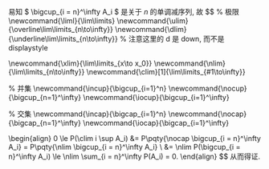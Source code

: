 易知 $ \bigcup_{i = n}^\infty A_i $ 是关于 $n$ 的单调减序列, 故
$$
% 极限
\newcommand{\liml}{\lim\limits}
\newcommand{\ulim}{\overline\lim\limits_{n\to\infty}}
\newcommand{\dlim}{\underline\lim\limits_{n\to\infty}}
% 注意这里的 d 是 down, 而不是 displaystyle

\newcommand{\xlim}{\lim\limits_{x\to x_0}}
\newcommand{\nlim}{\lim\limits_{n\to\infty}}
\newcommand{\clim}[1]{\lim\limits_{#1\to\infty}}

% 并集
\newcommand{\incup}{\bigcup_{i=1}^n}
\newcommand{\nocup}{\bigcup_{n=1}^\infty}
\newcommand{\iocup}{\bigcup_{i=1}^\infty}

% 交集
\newcommand{\incap}{\bigcap_{i=1}^n}
\newcommand{\nocap}{\bigcap_{n=1}^\infty}
\newcommand{\iocap}{\bigcap_{i=1}^\infty}

\begin{align}
0 \le P(\clim i \sup A_i) &= P\pqty{\nocap \bigcup_{i = n}^\infty A_i}
= P\pqty{\nlim \bigcup_{i = n}^\infty A_i}
\\
&= \nlim P(\bigcup_{i = n}^\infty A_i) \le \nlim \sum_{i = n}^\infty P(A_i) = 0.
\end{align}
$$
从而得证.